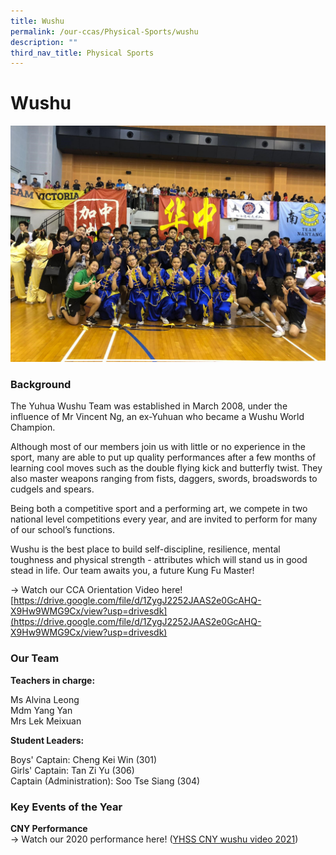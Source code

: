 ```yaml
---
title: Wushu
permalink: /our-ccas/Physical-Sports/wushu
description: ""
third_nav_title: Physical Sports
---
```

# **Wushu**

![](/images/wu.jpg)

### Background

The Yuhua Wushu Team was established in March 2008, under the influence of Mr Vincent Ng, an ex-Yuhuan who became a Wushu World Champion.  

Although most of our members join us with little or no experience in the sport, many are able to put up quality performances after a few months of learning cool moves such as the double flying kick and butterfly twist. They also master weapons ranging from fists, daggers, swords, broadswords to cudgels and spears.  

Being both a competitive sport and a performing art, we compete in two national level competitions every year, and are invited to perform for many of our school’s functions.

Wushu is the best place to build self-discipline, resilience, mental toughness and physical strength - attributes which will stand us in good stead in life. Our team awaits you, a future Kung Fu Master!

  

\-> Watch our CCA Orientation Video here! 
[https://drive.google.com/file/d/1ZygJ2252JAAS2e0GcAHQ-X9Hw9WMG9Cx/view?usp=drivesdk](https://drive.google.com/file/d/1ZygJ2252JAAS2e0GcAHQ-X9Hw9WMG9Cx/view?usp=drivesdk)

### Our Team

**Teachers in charge:**

Ms Alvina Leong   
Mdm Yang Yan   
Mrs Lek Meixuan

**Student Leaders:**

Boys' Captain: Cheng Kei Win (301)    
Girls' Captain: Tan Zi Yu (306)   
Captain (Administration): Soo Tse Siang (304)

### Key Events of the Year

**CNY Performance**   
\-> Watch our 2020 performance here! ([YHSS CNY wushu video 2021](https://www.youtube.com/watch?v=mSvglVwJGXc))